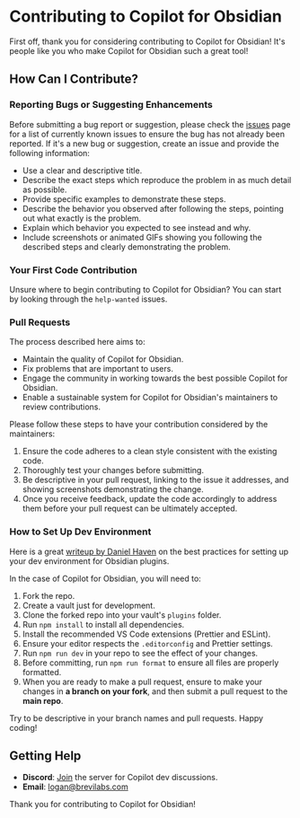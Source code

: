 # Contributing to Copilot for Obsidian

First off, thank you for considering contributing to Copilot for Obsidian! It's people like you who make Copilot for Obsidian such a great tool!

## How Can I Contribute?

### Reporting Bugs or Suggesting Enhancements

Before submitting a bug report or suggestion, please check the [issues](https://github.com/logancyang/obsidian-copilot/issues) page for a list of currently known issues to ensure the bug has not already been reported. If it's a new bug or suggestion, create an issue and provide the following information:

- Use a clear and descriptive title.
- Describe the exact steps which reproduce the problem in as much detail as possible.
- Provide specific examples to demonstrate these steps.
- Describe the behavior you observed after following the steps, pointing out what exactly is the problem.
- Explain which behavior you expected to see instead and why.
- Include screenshots or animated GIFs showing you following the described steps and clearly demonstrating the problem.

### Your First Code Contribution

Unsure where to begin contributing to Copilot for Obsidian? You can start by looking through the `help-wanted` issues.

### Pull Requests

The process described here aims to:

- Maintain the quality of Copilot for Obsidian.
- Fix problems that are important to users.
- Engage the community in working towards the best possible Copilot for Obsidian.
- Enable a sustainable system for Copilot for Obsidian's maintainers to review contributions.

Please follow these steps to have your contribution considered by the maintainers:

1. Ensure the code adheres to a clean style consistent with the existing code.
2. Thoroughly test your changes before submitting.
3. Be descriptive in your pull request, linking to the issue it addresses, and showing screenshots demonstrating the change.
4. Once you receive feedback, update the code accordingly to address them before your pull request can be ultimately accepted.

### How to Set Up Dev Environment

Here is a great [writeup by Daniel Haven](https://medium.com/gitconnected/how-to-set-up-the-ideal-obsidian-plugin-development-workflow-b222fe72280f) on the best practices for setting up your dev environment for Obsidian plugins.

In the case of Copilot for Obsidian, you will need to:

1. Fork the repo.
2. Create a vault just for development.
3. Clone the forked repo into your vault's `plugins` folder.
4. Run `npm install` to install all dependencies.
5. Install the recommended VS Code extensions (Prettier and ESLint).
6. Ensure your editor respects the `.editorconfig` and Prettier settings.
7. Run `npm run dev` in your repo to see the effect of your changes.
8. Before committing, run `npm run format` to ensure all files are properly formatted.
9. When you are ready to make a pull request, ensure to make your changes in **a branch on your fork**, and then submit a pull request to the **main repo**.

Try to be descriptive in your branch names and pull requests. Happy coding!

## Getting Help

- **Discord**: [Join](https://discord.gg/CYDvNtGHkQ) the server for Copilot dev discussions.
- **Email**: logan@brevilabs.com

Thank you for contributing to Copilot for Obsidian!

